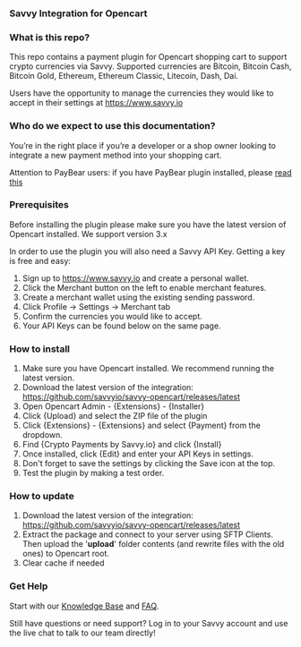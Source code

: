 
<h3>Savvy Integration for Opencart</h3>

<h3>What is this repo?</h3>
This repo contains a payment plugin for Opencart shopping cart to support crypto currencies via Savvy. Supported currencies are Bitcoin, Bitcoin Cash, Bitcoin Gold, Ethereum, Ethereum Classic, Litecoin, Dash, Dai.

Users have the opportunity to manage the currencies they would like to accept in their settings at https://www.savvy.io

<h3>Who do we expect to use this documentation?</h3>
You’re in the right place if you’re a developer or a shop owner looking to integrate a new payment method into your shopping cart.

Attention to PayBear users: if you have PayBear plugin installed, please [read this](https://github.com/savvyio/savvy-samples/wiki/Upgrading-from-V2-to-V3)

<h3>Prerequisites</h3>
Before installing the plugin please make sure you have the latest version of Opencart installed. We support version 3.x

In order to use the plugin you will also need a Savvy API Key. Getting a key is free and easy:

 1. Sign up to https://www.savvy.io and create a personal wallet.
 2. Click the Merchant button on the left to enable merchant features.
 3. Create a merchant wallet using the existing sending password.
 4. Click Profile -> Settings -> Merchant tab
 5. Confirm the currencies you would like to accept.
 6. Your API Keys can be found below on the same page.
 
<h3>How to install</h3>

1. Make sure you have Opencart installed. We recommend running the latest version.
2. Download the latest version of the integration: https://github.com/savvyio/savvy-opencart/releases/latest
3. Open Opencart Admin - {Extensions} - {Installer}
4. Click {Upload} and select the ZIP file of the plugin
5. Click {Extensions} - {Extensions} and select {Payment} from the dropdown.
6. Find {Crypto Payments by Savvy.io} and click {Install}
7. Once installed, click {Edit} and enter your API Keys in settings.
8. Don't forget to save the settings by clicking the Save icon at the top.
9. Test the plugin by making a test order.

<h3>How to update</h3>

1. Download the latest version of the integration: https://github.com/savvyio/savvy-opencart/releases/latest
2. Extract the package and connect to your server using SFTP Clients. Then upload the '**upload**' folder contents (and rewrite files with the old ones) to Opencart root.
3. Clear cache if needed


<h3>Get Help</h3>
Start with our <a href="https://help.savvy.io">Knowledge Base</a> and <a href="https://help.savvy.io/frequently-asked-questions">FAQ</a>.

Still have questions or need support? Log in to your Savvy account and use the live chat to talk to our team directly!
